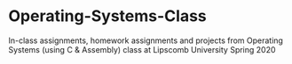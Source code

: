 # Operating-Systems-Class
In-class assignments, homework assignments and projects from Operating Systems (using C &amp; Assembly) class at Lipscomb University Spring 2020

